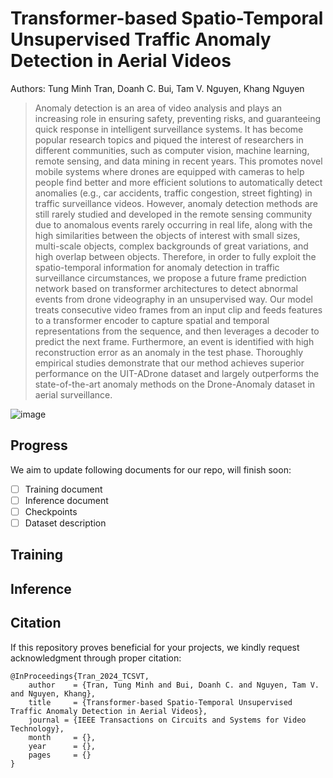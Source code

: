 # Transformer-based Spatio-Temporal Unsupervised Traffic Anomaly Detection in Aerial Videos

Authors: Tung Minh Tran, Doanh C. Bui, Tam V. Nguyen, Khang Nguyen

> Anomaly detection is an area of video analysis and plays an increasing role in ensuring safety, preventing risks, and guaranteeing quick response in intelligent surveillance systems. It has become popular research topics and piqued the interest of researchers in different communities, such as computer vision, machine learning, remote sensing, and data mining in recent years. This promotes novel mobile systems where drones are equipped with cameras to help people find better and more efficient solutions to automatically detect anomalies (e.g., car accidents, traffic congestion, street fighting) in traffic surveillance videos. However, anomaly detection methods are still rarely studied and developed in the remote sensing community due to anomalous events rarely occurring in real life, along with the high similarities between the objects of interest with small sizes, multi-scale objects, complex backgrounds of great variations, and high overlap between objects. Therefore, in order to fully exploit the spatio-temporal information for anomaly detection in traffic surveillance circumstances, we propose a future frame prediction network based on transformer architectures to detect abnormal events from drone videography in an unsupervised way. Our model treats consecutive video frames from an input clip and feeds features to a transformer encoder to capture spatial and temporal representations from the sequence, and then leverages a decoder to predict the next frame. Furthermore, an event is identified with high reconstruction error as an anomaly in the test phase. Thoroughly empirical studies demonstrate that our method achieves superior performance on the UIT-ADrone dataset and largely outperforms the state-of-the-art anomaly methods on the Drone-Anomaly dataset in aerial surveillance.

![image](https://hackmd.io/_uploads/rk2gKiuap.png)

## Progress

We aim to update following documents for our repo, will finish soon:

- [ ] Training document
- [ ] Inference document
- [ ] Checkpoints
- [ ] Dataset description

## Training

## Inference

## Citation

If this repository proves beneficial for your projects, we kindly request acknowledgment through proper citation:
```
@InProceedings{Tran_2024_TCSVT,
    author    = {Tran, Tung Minh and Bui, Doanh C. and Nguyen, Tam V. and Nguyen, Khang},
    title     = {Transformer-based Spatio-Temporal Unsupervised Traffic Anomaly Detection in Aerial Videos},
    journal = {IEEE Transactions on Circuits and Systems for Video Technology},
    month     = {},
    year      = {},
    pages     = {}
}
```